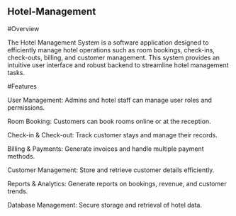 ## Hotel-Management
#Overview

The Hotel Management System is a software application designed to efficiently manage hotel operations such as room bookings, check-ins, check-outs, billing, and customer management. This system provides an intuitive user interface and robust backend to streamline hotel management tasks.

#Features

User Management: Admins and hotel staff can manage user roles and permissions.

Room Booking: Customers can book rooms online or at the reception.

Check-in & Check-out: Track customer stays and manage their records.

Billing & Payments: Generate invoices and handle multiple payment methods.

Customer Management: Store and retrieve customer details efficiently.

Reports & Analytics: Generate reports on bookings, revenue, and customer trends.

Database Management: Secure storage and retrieval of hotel data.
